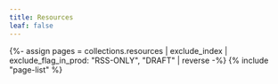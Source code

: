 ```yaml
---
title: Resources
leaf: false
---
```


{%- assign pages = collections.resources | exclude_index | exclude_flag_in_prod: "RSS-ONLY", "DRAFT" | reverse -%}
{% include "page-list" %}
